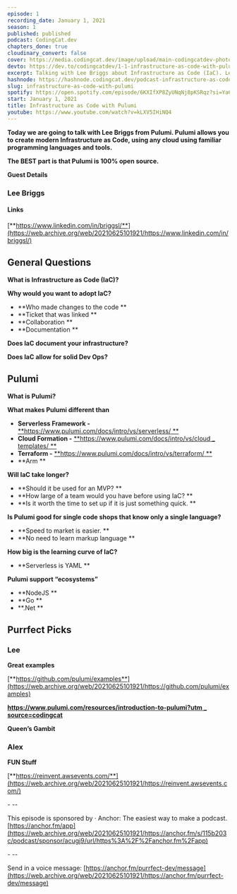 ```yaml
---
episode: 1
recording_date: January 1, 2021
season: 1
published: published
podcast: CodingCat.dev
chapters_done: true
cloudinary_convert: false
cover: https://media.codingcat.dev/image/upload/main-codingcatdev-photo/ygqhzxyhtfpfilzskglf.png
devto: https://dev.to/codingcatdev/1-1-infrastructure-as-code-with-pulumi-7lh
excerpt: Talking with Lee Briggs about Infrastructure as Code (IaC). Lee explains what IaC means and how Pulumi is working on a solution that allows you to stay in the same language as your code.
hashnode: https://hashnode.codingcat.dev/podcast-infrastructure-as-code-with-pulumi
slug: infrastructure-as-code-with-pulumi
spotify: https://open.spotify.com/episode/6KXIfXP8ZyUNqNj8pKSRqz?si=Ya6s7TBVT0aOvnmipIpBzw
start: January 1, 2021
title: Infrastructure as Code with Pulumi
youtube: https://www.youtube.com/watch?v=kLXV5IHiNQ4
---
```


**Today we are going to talk with Lee Briggs from Pulumi. Pulumi allows you to create modern Infrastructure as Code, using any cloud using familiar programming languages and tools.**

**The BEST part is that Pulumi is 100% open source.**

**Guest Details**

### **Lee Briggs**

#### **Links**

[**https://www.linkedin.com/in/briggsl/**](https://web.archive.org/web/20210625101921/https://www.linkedin.com/in/briggsl/)

## **General Questions**

**What is Infrastructure as Code (IaC)?**

**Why would you want to adopt IaC?**

- **Who made changes to the code
  **
- **Ticket that was linked
  **
- **Collaboration
  **
- **Documentation
  **

**Does IaC document your infrastructure?**

**Does IaC allow for solid Dev Ops?**

## **Pulumi**

**What is Pulumi?**

**What makes Pulumi different than**

- **Serverless Framework -** [**https://www.pulumi.com/docs/intro/vs/serverless/
  **](https://web.archive.org/web/20210625101921/https://www.pulumi.com/docs/intro/vs/serverless/)
- **Cloud Formation -** [**https://www.pulumi.com/docs/intro/vs/cloud \_ templates/
  **](https://web.archive.org/web/20210625101921/https://www.pulumi.com/docs/intro/vs/cloud_templates/)
- **Terraform -** [**https://www.pulumi.com/docs/intro/vs/terraform/
  **](https://web.archive.org/web/20210625101921/https://www.pulumi.com/docs/intro/vs/terraform/)
- **Arm
  **

**Will IaC take longer?**

- **Should it be used for an MVP?
  **
- **How large of a team would you have before using IaC?
  **
- **Is it worth the time to set up if it is just something quick.
  **

**Is Pulumi good for single code shops that know only a single language?**

- **Speed to market is easier.
  **
- **No need to learn markup language
  **

**How big is the learning curve of IaC?**

- **Serverless is YAML
  **

**Pulumi support “ecosystems”**

- **NodeJS
  **
- **Go
  **
- **.Net
  **

## **Purrfect Picks**

### **Lee**

**Great examples**

[**https://github.com/pulumi/examples**](https://web.archive.org/web/20210625101921/https://github.com/pulumi/examples)

[**https://www.pulumi.com/resources/introduction-to-pulumi?utm \_ source=codingcat**](https://web.archive.org/web/20210625101921/https://www.pulumi.com/resources/introduction-to-pulumi?utm_source=codingcat)

**Queen’s Gambit**

### **Alex**

**FUN Stuff**

[**https://reinvent.awsevents.com/**](https://web.archive.org/web/20210625101921/https://reinvent.awsevents.com/)

\- \--

This episode is sponsored by
· Anchor: The easiest way to make a podcast. [https://anchor.fm/app](https://web.archive.org/web/20210625101921/https://anchor.fm/s/115b203c/podcast/sponsor/acugj9/url/https%3A%2F%2Fanchor.fm%2Fapp)

\- \--

Send in a voice message: [https://anchor.fm/purrfect-dev/message](https://web.archive.org/web/20210625101921/https://anchor.fm/purrfect-dev/message)
